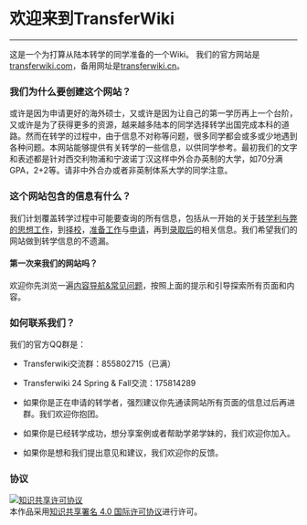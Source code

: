 # 欢迎来到TransferWiki

***

这是一个为打算从陆本转学的同学准备的一个Wiki。
我们的官方网站是[transferwiki.com](https://transferwiki.com)，备用网址是[transferwiki.cn](https://transferwiki.cn)。

### 我们为什么要创建这个网站？

或许是因为申请更好的海外硕士，又或许是因为让自己的第一学历再上一个台阶，又或许是为了获得更多的资源，越来越多陆本的同学选择转学出国完成本科的道路。然而在转学的过程中，由于信息不对称等问题，很多同学都会或多或少地遇到各种问题。本网站能够提供有关转学的一些信息，以供同学参考。最初我们的文字和表述都是针对西交利物浦和宁波诺丁汉这样中外合办英制的大学，如70分满GPA，2+2等。请非中外合办或者非英制体系大学的同学注意。

### 这个网站包含的信息有什么？

我们计划覆盖转学过程中可能要查询的所有信息，包括从一开始的关于[转学利与弊的思想工作](/think)，到[择校](/school)，[准备工作](/material)与[申请](/apply)，再到[录取后](/admit)的相关信息。我们希望我们的网站做到转学信息的不遗漏。

#### 第一次来我们的网站吗？

欢迎你先浏览一遍[内容导航&常见问题](/faq)，按照上面的提示和引导探索所有页面和内容。

### 如何联系我们？

我们的官方QQ群是：

- Transferwiki交流群：855802715（已满）
- Transferwiki 24 Spring & Fall交流：175814289

- 如果你是正在申请的转学者，强烈建议你先通读网站所有页面的信息过后再进群。我们欢迎你抱团。
- 如果你是已经转学成功，想分享案例或者帮助学弟学妹的，我们欢迎你加入。
- 如果你是想和我们提出意见和建议，我们欢迎你的反馈。

### 协议

<a rel="license" href="http://creativecommons.org/licenses/by-sa/4.0/"><img alt="知识共享许可协议" style="border-width:0" src="https://i.creativecommons.org/l/by-sa/4.0/88x31.png" /></a><br />本作品采用<a rel="license" href="http://creativecommons.org/licenses/by-sa/4.0/">知识共享署名 4.0 国际许可协议</a>进行许可。
